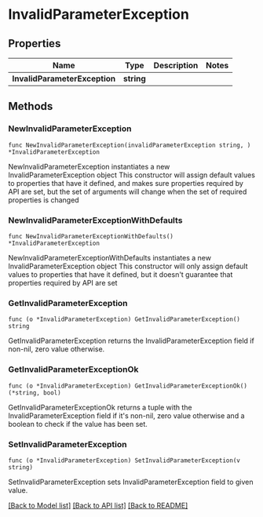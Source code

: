# InvalidParameterException

## Properties

Name | Type | Description | Notes
------------ | ------------- | ------------- | -------------
**InvalidParameterException** | **string** |  | 

## Methods

### NewInvalidParameterException

`func NewInvalidParameterException(invalidParameterException string, ) *InvalidParameterException`

NewInvalidParameterException instantiates a new InvalidParameterException object
This constructor will assign default values to properties that have it defined,
and makes sure properties required by API are set, but the set of arguments
will change when the set of required properties is changed

### NewInvalidParameterExceptionWithDefaults

`func NewInvalidParameterExceptionWithDefaults() *InvalidParameterException`

NewInvalidParameterExceptionWithDefaults instantiates a new InvalidParameterException object
This constructor will only assign default values to properties that have it defined,
but it doesn't guarantee that properties required by API are set

### GetInvalidParameterException

`func (o *InvalidParameterException) GetInvalidParameterException() string`

GetInvalidParameterException returns the InvalidParameterException field if non-nil, zero value otherwise.

### GetInvalidParameterExceptionOk

`func (o *InvalidParameterException) GetInvalidParameterExceptionOk() (*string, bool)`

GetInvalidParameterExceptionOk returns a tuple with the InvalidParameterException field if it's non-nil, zero value otherwise
and a boolean to check if the value has been set.

### SetInvalidParameterException

`func (o *InvalidParameterException) SetInvalidParameterException(v string)`

SetInvalidParameterException sets InvalidParameterException field to given value.



[[Back to Model list]](../README.md#documentation-for-models) [[Back to API list]](../README.md#documentation-for-api-endpoints) [[Back to README]](../README.md)


